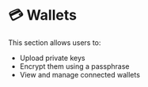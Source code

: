 # 💳 Wallets

This section allows users to:

* Upload private keys
* Encrypt them using a passphrase
* View and manage connected wallets
